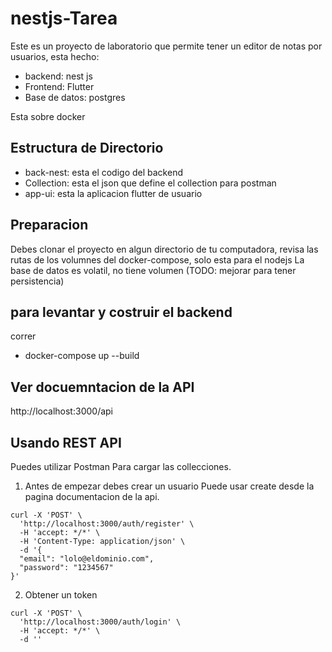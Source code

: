 # nestjs-Tarea
Este es un proyecto de laboratorio que permite tener un editor de notas por usuarios, esta hecho:

 - backend: nest js
 - Frontend: Flutter
 - Base de datos: postgres

Esta sobre docker

## Estructura de Directorio

 - back-nest: esta el codigo del backend
 - Collection: esta el json que define el collection para postman
 - app-ui: esta la aplicacion flutter de usuario

## Preparacion
Debes clonar el proyecto en algun directorio de tu computadora, revisa las rutas de los volumnes del docker-compose, solo esta para el nodejs
La base de datos es volatil, no tiene volumen (TODO: mejorar para tener persistencia)


## para levantar y costruir el backend 
correr 

 - docker-compose up --build 

 ## Ver docuemntacion de la API

 http://localhost:3000/api

## Usando REST API

Puedes utilizar Postman Para cargar las collecciones.

1. Antes de empezar debes crear un usuario  Puede usar create desde la pagina documentacion de la api.
```
curl -X 'POST' \
  'http://localhost:3000/auth/register' \
  -H 'accept: */*' \
  -H 'Content-Type: application/json' \
  -d '{
  "email": "lolo@eldominio.com",
  "password": "1234567"
}'
``` 
2. Obtener un token 
```
curl -X 'POST' \
  'http://localhost:3000/auth/login' \
  -H 'accept: */*' \
  -d ''

```